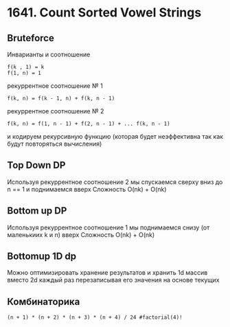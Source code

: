 # 1641. Count Sorted Vowel Strings

## Bruteforce
Инварианты и соотношение
```
f(k , 1) = k
f(1, n) = 1
```
рекуррентное соотношение № 1
```
f(k, n) = f(k - 1, n) + f(k, n - 1)
```
рекуррентное соотношение № 2

```
f(k, n) = f(1, n - 1) + f(2, n - 1) + ... f(k, n - 1)
```
и кодируем рекурсивную функцию (которая будет неэффективна так как будут повторяться вычисления)

## Top Down DP
Используя рекуррентное соотношение 2 мы спускаемся сверху вниз до n == 1 и поднимаемся вверх
Сложность O(nk) + O(nk)

## Bottom up DP
Используя рекуррентное соотношение 1 мы поднимаемся снизу (от маленькиих k и n) вверх
Сложность O(nk) + O(nk)

## Bottomup 1D dp
Можно оптимизировать хранение результатов и хранить 1d массив вместо 2d каждый раз перезаписывая его значения на основе текущих

## Комбинаторика
```
(n + 1) * (n + 2) * (n + 3) * (n + 4) / 24 #factorial(4)!
```
